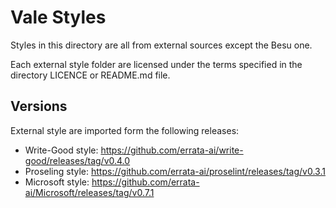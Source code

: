 # Vale Styles

Styles in this directory are all from external sources except the Besu one.

Each external style folder are licensed under the terms specified in the
directory LICENCE or README.md file.

## Versions

External style are imported form the following releases:

-   Write-Good style:
    <https://github.com/errata-ai/write-good/releases/tag/v0.4.0>
-   Proseling style:
    <https://github.com/errata-ai/proselint/releases/tag/v0.3.1>
-   Microsoft style:
    <https://github.com/errata-ai/Microsoft/releases/tag/v0.7.1>
